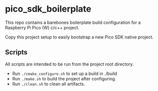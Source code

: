 # pico_sdk_boilerplate

This repo contains a barebones boilerplate build configuration for a Raspberry Pi Pico (W)
c/c++ project.

Copy this project setup to easily bootstrap a new Pico SDK native project.

## Scripts

All scripts are intended to be run from the project root directory.

- Run `./cmake_configure.sh` to set up a  build in ./build
- Run `./make.sh` to build the project after configuring.
- Run `./clean.sh` to clean all artifacts.

